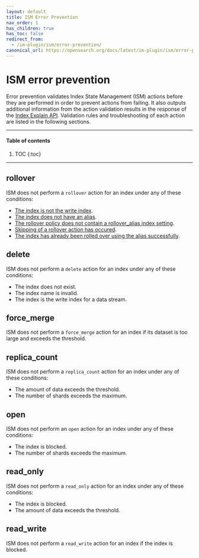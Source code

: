 ```yaml
---
layout: default
title: ISM Error Prevention
nav_order: 1
has_children: true
has_toc: false
redirect_from:
  - /im-plugin/ism/error-prevention/
canonical_url: https://opensearch.org/docs/latest/im-plugin/ism/error-prevention/index/
---
```


# ISM error prevention

Error prevention validates Index State Management (ISM) actions before they are performed in order to prevent actions from failing. It also outputs additional information from the action validation results in the response of the [Index Explain API]({{site.url}}{{site.baseurl}}/im-plugin/ism/api/#explain-index). Validation rules and troubleshooting of each action are listed in the following sections.

---

#### Table of contents
1. TOC
{:toc}


---

## rollover 

ISM does not perform a `rollover` action for an index under any of these conditions: 

- [The index is not the write index]({{site.url}}{{site.baseurl}}/im-plugin/ism/error-prevention/resolutions/#the-index-is-not-the-write-index).
- [The index does not have an alias]({{site.url}}{{site.baseurl}}/im-plugin/ism/error-prevention/resolutions/#the-index-does-not-have-an-alias).
- [The rollover policy does not contain a rollover_alias index setting]({{site.url}}{{site.baseurl}}/im-plugin/ism/error-prevention/resolutions/#the-rollover-policy-misses-rollover_alias-index-setting).
- [Skipping of a rollover action has occured]({{site.url}}{{site.baseurl}}/im-plugin/ism/error-prevention/resolutions/#skipping-rollover-action-is-true).
- [The index has already been rolled over using the alias successfully]({{site.url}}{{site.baseurl}}/im-plugin/ism/error-prevention/resolutions/#this-index-has-already-been-rolled-over-successfully).

## delete 

ISM does not perform a `delete` action for an index under any of these conditions: 

- The index does not exist.
- The index name is invalid.
- The index is the write index for a data stream.

## force_merge

ISM does not perform a `force_merge` action for an index if its dataset is too large and exceeds the threshold.

## replica_count

ISM does not perform a `replica_count` action for an index under any of these conditions: 

- The amount of data exceeds the threshold.
- The number of shards exceeds the maximum.

## open

ISM does not perform an `open` action for an index under any of these conditions: 

- The index is blocked.
- The number of shards exceeds the maximum.

## read_only

ISM does not perform a `read_only` action for an index under any of these conditions: 

- The index is blocked.
- The amount of data exceeds the threshold.

## read_write 

ISM does not perform a `read_write` action for an index if the index is blocked.
